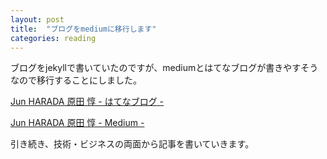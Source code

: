 ```yaml
---
layout: post
title:  "ブログをmediumに移行します"
categories: reading
---
```


ブログをjekyllで書いていたのですが、mediumとはてなブログが書きやすそうなので移行することにしました。

[Jun HARADA 原田 惇 - はてなブログ -](http://blog.gijutsuya.jp/)

[Jun HARADA 原田 惇 - Medium -](https://medium.com/@harajune)

引き続き、技術・ビジネスの両面から記事を書いていきます。

